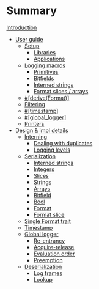 # Summary

[Introduction](./introduction.md)
- [User guide](./user-guide.md)
  - [Setup](./setup.md)
    - [Libraries](./setup-library.md)
    - [Applications](./setup-app.md)
  - [Logging macros](./macros.md)
    - [Primitives](./primitives.md)
    - [Bitfields](./bitfields.md)
    - [Interned strings](./istr.md)
    - [Format slices / arrays](./format-slices.md)
  - [#[derive(Format)]](./format.md)
  - [Filtering](./filtering.md)
  - [#[timestamp]](./timestamp.md)
  - [#[global_logger]](./global-logger.md)
  - [Printers](./printers.md)
  <!-- TODO remove this section and file after panic-probe has been migrated -->
  <!-- - [Non-zero exit code](./probe-run-panic.md) -->
- [Design & impl details](./design.md)
  - [Interning](./interning.md)
    - [Dealing with duplicates](./duplicates.md)
    - [Logging levels](./linker-sections.md)
  - [Serialization](./serialization.md)
    - [Interned strings](./ser-istr.md)
    - [Integers](./ser-integers.md)
    - [Slices](./ser-slices.md)
    - [Strings](./ser-str.md)
    - [Arrays](./ser-array.md)
    - [Bitfield](./ser-bitfield.md)
    - [Bool](./ser-bool.md)
    - [Format](./ser-format.md)
    - [Format slice](./ser-format-slice.md)
  - [Single Format trait](./design-format.md)
  - [Timestamp](./design-timestamp.md)
  - [Global logger](./design-global-logger.md)
    - [Re-entrancy](./re-entrancy.md)
    - [Acquire-release](./acq-rel.md)
    - [Evaluation order](./eval-order.md)
    - [Preemption](./preemption.md)
  - [Deserialization](./deserialization.md)
    - [Log frames](./log-frame.md)
    - [Lookup](./lookup.md)
